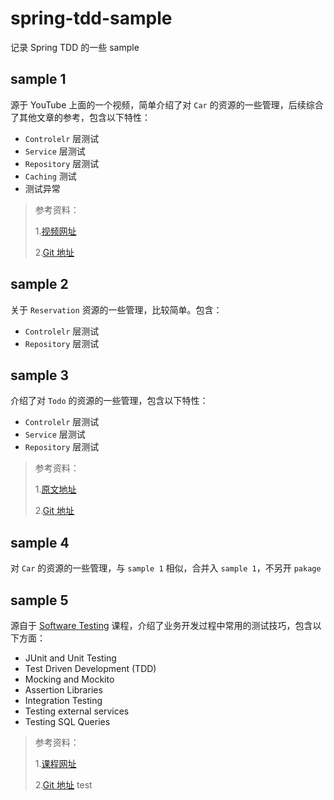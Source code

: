 # spring-tdd-sample

记录 Spring TDD 的一些 sample

## sample 1

源于 YouTube 上面的一个视频，简单介绍了对 `Car` 的资源的一些管理，后续综合了其他文章的参考，包含以下特性：

- `Controlelr` 层测试
- `Service` 层测试
- `Repository` 层测试
- `Caching` 测试
- 测试异常

>参考资料：
> 
> 1.[视频网址](https://www.youtube.com/watch?v=s9vt6UJiHg4)
> 
> 2.[Git 地址](https://github.com/mengjiann/spring-boot-tdd)

## sample 2

关于 `Reservation` 资源的一些管理，比较简单。包含：

- `Controlelr` 层测试
- `Repository` 层测试

## sample 3

介绍了对 `Todo` 的资源的一些管理，包含以下特性：

- `Controlelr` 层测试
- `Service` 层测试
- `Repository` 层测试

>参考资料：
>
> 1.[原文地址](https://medium.com/@sheikarbaz5/spring-boot-with-tdd-test-driven-development-part-i-be1b90da51e)
>
> 2.[Git 地址](https://github.com/SheikArbaz/todo-service)

## sample 4

对 `Car` 的资源的一些管理，与 `sample 1` 相似，合并入 `sample 1`，不另开 `pakage`

## sample 5

源自于 [Software Testing](https://amigoscode.com/p/software-testing) 课程，介绍了业务开发过程中常用的测试技巧，包含以下方面：

- JUnit and Unit Testing
- Test Driven Development (TDD)
- Mocking and Mockito
- Assertion Libraries
- Integration Testing
- Testing external services
- Testing SQL Queries

>参考资料：
>
> 1.[课程网址](https://amigoscode.com/p/software-testing)
>
> 2.[Git 地址](https://github.com/amigoscode/software-testing)
> test
> 